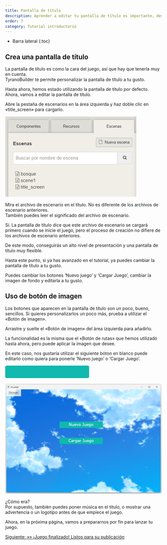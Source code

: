 ```yaml
---
title: Pantalla de título
description: Aprender a editar tu pantalla de título es importante, después de todo es la presentación de tu juego.
order: 7
category: Tutorial introductorio
---
```

* Barra lateral
{:toc}

## Crea una pantalla de título

La pantalla de título es como la cara del juego, así que hay que tenerla muy en cuenta.<br />
TyranoBuilder te permite personalizar la pantalla de título a tu gusto.

Hasta ahora, hemos estado utilizando la pantalla de título por defecto.<br />
Ahora, vamos a editar la pantalla de título.

Abre la pestaña de escenarios en la área izquierda y haz doble clic en «title_screen» para cargarlo.

![title_screen](/assets/resources/images/title_screen-0.png)

Mira el archivo de escenario en el título. No es diferente de los archivos de escenario anteriores.<br />
También puedes leer el significado del archivo de escenario.

Sí. La pantalla de título dice que este archivo de escenario se cargará primero cuando se inicie el juego, pero el proceso de creación no difiere de los archivos de escenario anteriores.

De este modo, conseguirás un alto nivel de presentación y una pantalla de título muy flexible.

Hasta este punto, si ya has avanzado en el tutorial, ya puedes cambiar la pantalla de título a tu gusto.

Puedes cambiar los botones ‘Nuevo juego’ y ‘Cargar Juego’, cambiar la imagen de fondo y editarla a tu gusto.

## Uso de botón de imagen

Los botones que aparecen en la pantalla de título son un poco, bueno, sencillos.
Si quieres personalizarlos un poco más, prueba a utilizar el «Botón de imagen».

Arrastre y suelte el «Botón de imagen» del área izquierda para añadirlo.

La funcionalidad es la misma que el «Botón de rutas» que hemos utilizado hasta ahora, pero puede aplicar la imagen que desee.

En este caso, nos gustaría utilizar el siguiente bóton en blanco puede editarlo como quiera para ponerle ‘Nuevo juego’ o ‘Cargar Juego’.

![title_screen](/assets/resources/images/button_title.png)

![title_screen](/assets/resources/images/title_screen-1.png)

¿Cómo era?<br />
Por supuesto, también puedes poner música en el título, o mostrar una advertencia o un logotipo antes de que empiece el juego.

Ahora, en la próxima página, vamos a prepararnos por fin para lanzar tu juego. 

[Siguiente: »» ¡Juego finalizado! Listos para su publicación](/pages/release.html)